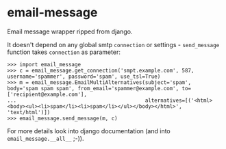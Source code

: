 email-message
=============

Email message wrapper ripped from django.

It doesn't depend on any global smtp `connection` or settings - `send_message` function takes `connection` as parameter:

    >>> import email_message
    >>> c = email_message.get_connection('smpt.example.com', 587, username='spammer', password='spam', use_tsl=True)
    >>> m = email_message.EmailMultiAlternatives(subject='spam', body='spam spam spam', from_email='spammer@example.com', to=['recipient@example.com'],
    ...                                          alternatives=[('<html><body><ul><li>spam</li><li>spam</li></ul></body></html>', 'text/html')])
    >>> email_message.send_message(m, c)

For more details look into django documentation (and into `email_message.__all__` ;-)).
